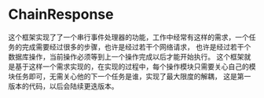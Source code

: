# ChainResponse
这个框架实现了了一个串行事件处理器的功能，工作中经常有这样的需求，一个任务的完成需要经过很多的步骤，也许是经过若干个网络请求，
也许是经过若干个数据库操作，当前操作必须等到上一个操作完成以后才能开始执行。
这个框架就是基于这样一个需求实现的，在实现的过程中，每个操作模块只需要关心自己的模块任务即可，无需关心他的下一个任务是谁，实现了最大限度的解耦，
这是第一版本的代码，以后会陆续更迭版本。
